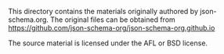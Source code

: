 This directory contains the materials originally authored by json-schema.org. The original files can be obtained from
<https://github.com/json-schema-org/json-schema-org.github.io>

The source material is licensed under the AFL or BSD license.
